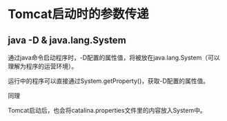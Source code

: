 # Tomcat启动时的参数传递

## java -D & java.lang.System

通过java命令启动程序时，-D配置的属性值，将被放在java.lang.System（可以理解为程序的运营环境）。

运行中的程序可以直接通过System.getProperty\(\)，获取-D配置的属性值。

同理

Tomcat启动后，也会将catalina.properties文件里的内容放入System中。

